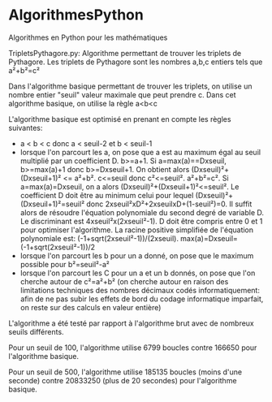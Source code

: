 # AlgorithmesPython
 Algorithmes en Python pour les mathématiques

TripletsPythagore.py:
 Algorithme permettant de trouver les triplets de Pythagore. Les triplets de Pythagore sont les nombres a,b,c entiers tels que a²+b²=c²
 
 Dans l'algorithme basique permettant de trouver les triplets, on utilise un nombre entier "seuil" valeur maximale que peut prendre c. Dans cet algorithme basique, on utilise la règle a<b<c
 
 L'algorithme basique est optimisé en prenant en compte les règles suivantes:
   * a < b < c donc a < seuil-2 et b < seuil-1
   * lorsque l'on parcourt les a, on pose que a est au maximum égal au seuil multiplié par un coefficient D. b>=a+1. Si a=max(a)==Dxseuil, b>=max(a)+1 donc b>=Dxseuil+1. On obtient alors (Dxseuil)²+(Dxseuil+1)² <= a²+b². c<=seuil donc c²<=seuil². a²+b²=c². Si a=max(a)=Dxseuil, on a alors (Dxseuil)²+(Dxseuil+1)²<=seuil². Le coefficient D doit être au minimum celui pour lequel (Dxseuil)²+(Dxseuil+1)²=seuil² donc 2xseuil²xD²+2xseuilxD+(1-seuil²)=0. Il suffit alors de résoudre l'équation polynomiale du second degré de variable D. Le discriminant est 4xseuil²x(2xseuil²-1). D doit être compris entre 0 et 1 pour optimiser l'algorithme. La racine positive simplifiée de l'équation polynomiale est: (-1+sqrt(2xseuil²-1))/(2xseuil). max(a)=Dxseuil=(-1+sqrt(2xseuil²-1))/2
   * lorsque l'on parcourt les b pour un a donné, on pose que le maximum possible pour b²=seuil²-a²
   * lorsque l'on parcourt les C pour un a et un b donnés, on pose que l'on cherche autour de c²=a²+b² (on cherche autour en raison des limitations techniques des nombres décimaux codés informatiquement: afin de ne pas subir les effets de bord du codage informatique imparfait, on reste sur des calculs en valeur entière)
   
 L'algorithme a été testé par rapport à l'algorithme brut avec de nombreux seuils différents.
 
 Pour un seuil de 100, l'algorithme utilise 6799 boucles contre 166650 pour l'algorithme basique.
 
 Pour un seuil de 500, l'algorithme utilise 185135 boucles (moins d'une seconde) contre 20833250 (plus de 20 secondes) pour l'algorithme basique.
   
 
